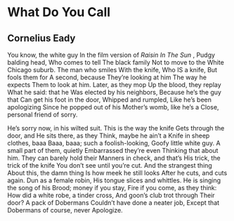 # What Do You Call
## Cornelius Eady
You know, the white guy
In the film version of _Raisin In The Sun_ ,
Pudgy balding head,
Who comes to tell
The black family
Not to move to the
White Chicago suburb.
The man who smiles
With the knife,
Who IS a knife,
But fools them for
A second, because
They’re looking at him
The way he expects
Them to look at him.
Later, as they mop
Up the blood, they replay
What he said: that he
Was elected by his neighbors,
Because he’s the guy that
Can get his foot in the door,
Whipped and rumpled,
Like he’s been apologizing
Since he popped out of his
Mother’s womb, like he’s a
Close, personal friend of sorry.

He’s sorry now, in his wilted suit.
This is the way the knife
Gets through the door, and
He sits there, as they
Think, maybe he ain’t a
Knife in sheep clothes, baaa
Baaa, baaa; such a foolish-looking,
Goofy little white guy.
A small part of them, quietly
Embarrassed they’re even
Thinking that about him.
They can barely hold their
Manners in check, and that’s
His trick, the trick of the knife
You don’t see until you’re cut.
And the strangest thing
About this, the damn thing
Is how meek he still looks
After he cuts, and cuts again.
Dun as a female robin,
His tongue slices and whittles.
He is singing the song of his
Brood; money if you stay,
Fire if you come, as they think:
How did a white robe, a tinder cross,
And goon’s club trot through
Their door? A pack of Dobermans
Couldn’t have done a neater job,
Except that Dobermans of course, never
Apologize.